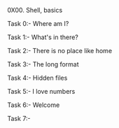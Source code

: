 0X00. Shell, basics

Task 0:- Where am I?

Task 1:- What's in there?

Task 2:- There is no place like home

Task 3:- The long format

Task 4:- Hidden files

Task 5:- I love numbers

Task 6:- Welcome

Task 7:-  
